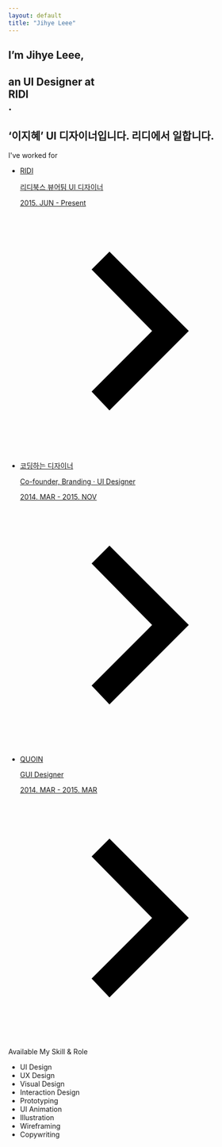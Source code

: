 ```yaml
---
layout: default
title: "Jihye Leee"
---
```


<section class="explanation">
    <h1 class="intro">I’m Jihye Leee,</h1>
    <h1 class="intro">an UI Designer at 
        <div class="intro-link transition">
            RIDI
            <div class="underline-mask transition"></div>
            <div class="underline"></div>
        </div>.
    </h1>
    <h2 class="intro">‘이지혜’ UI 디자이너입니다. 리디에서 일합니다.</h2>
</section>

<section class="resume">
    <p class="second_label">I've worked for</p>
    <ul>
        <li class="workplace">
            <a href="ridi/">
                <p class="workplace_name">
                    RIDI
                </p>
                <div class="work_info">
                    <p>리디북스 뷰어팀 UI 디자이너</p>
                    <p class="work_date">2015. JUN - Present</p>
                </div>
                <svg id="Layer_1" data-name="Layer 1" xmlns="http://www.w3.org/2000/svg" viewBox="0 0 24 24"><defs><style>.cls-1{fill:none;}</style></defs><title>Artboard 1</title><path d="M7.2,17.9l6.1-6.1L7.2,5.6,9,3.8l8,8-8,8Z"/><path class="cls-1" d="M.1-.2h24v24H.1Z"/></svg>
            </a>
        </li>
        <li class="workplace">
            <a href="codi/">
                <p class="workplace_name">
                    코딩하는 디자이너
                </p>
                <div class="work_info">
                    <p>Co-founder, Branding · UI Designer</p>
                    <p class="work_date">2014. MAR - 2015. NOV</p>
                </div>
                <svg id="Layer_1" data-name="Layer 1" xmlns="http://www.w3.org/2000/svg" viewBox="0 0 24 24"><defs><style>.cls-1{fill:none;}</style></defs><title>Artboard 1</title><path d="M7.2,17.9l6.1-6.1L7.2,5.6,9,3.8l8,8-8,8Z"/><path class="cls-1" d="M.1-.2h24v24H.1Z"/></svg>
            </a>    
        </li>
        <li class="workplace">
            <a href="quoin/">
                <p class="workplace_name">
                    QUOIN
                </p>
                <div class="work_info">
                    <p>GUI Designer</p>
                    <p class="work_date">2014. MAR - 2015. MAR</p>
                </div>
                <svg id="Layer_1" data-name="Layer 1" xmlns="http://www.w3.org/2000/svg" viewBox="0 0 24 24"><defs><style>.cls-1{fill:none;}</style></defs><title>Artboard 1</title><path d="M7.2,17.9l6.1-6.1L7.2,5.6,9,3.8l8,8-8,8Z"/><path class="cls-1" d="M.1-.2h24v24H.1Z"/></svg>
            </a>
        </li>        
    </ul>
</section>

<section class="skill">
    <p class="second_label">Available My Skill & Role</p>
    <ul>
        <li class="skill_name">UI Design</li>
        <li class="skill_name">UX Design</li>
        <li class="skill_name">Visual Design</li>
        <li class="skill_name">Interaction Design</li>
        <li class="skill_name">Prototyping</li>
        <li class="skill_name">UI Animation</li>
        <li class="skill_name">Illustration</li>
        <li class="skill_name">Wireframing</li>
        <li class="skill_name">Copywriting</li>
    </ul>
</section>


